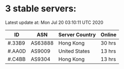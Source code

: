 # 3 stable servers:

Latest update at: Mon Jul 20 03:10:11 UTC 2020

| ID | ASN | Server Country | Online |
| -- | --- | -------------- | ------ |
| #.33B9 | AS63888 | Hong Kong | 30 hrs |
| #.AA0D | AS9009 | United States | 13 hrs |
| #.C4BB | AS9304 | Hong Kong | 13 hrs |

